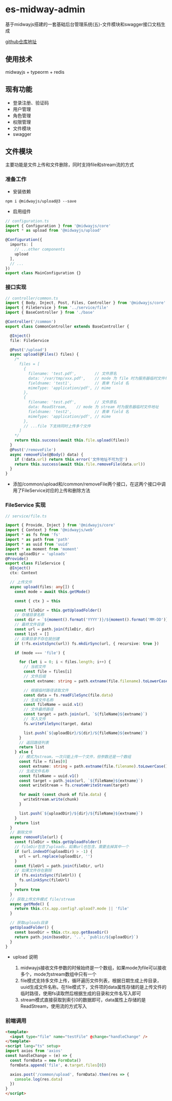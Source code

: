 # es-midway-admin

基于midwayjs搭建的一套基础后台管理系统(五)-文件模块和swagger接口文档生成

[github仓库地址](https://github.com/vangleer/es-midway-admin)

## 使用技术

midwayjs + typeorm + redis

## 现有功能

- 登录注册、验证码
- 用户管理
- 角色管理
- 权限管理
- 文件模块
- swagger

## 文件模块

主要功能是文件上传和文件删除，同时支持file和stream流的方式

### 准备工作

- 安装依赖

```
npm i @midwayjs/upload@3 --save
```

- 启用组件

```typescript
// configuration.ts
import { Configuration } from '@midwayjs/core'
import * as upload from '@midwayjs/upload'

@Configuration({
  imports: [
    // ...other components
    upload
  ],
  // ...
})
export class MainConfiguration {}
```

### 接口实现

```typescript
// controller/common.ts
import { Body, Inject, Post, Files, Controller } from '@midwayjs/core'
import { FileService } from '../service/file'
import { BaseController } from './base'

@Controller('/common')
export class CommonController extends BaseController {

  @Inject()
  file: FileService

  @Post('/upload')
  async upload(@Files() files) {
    /*
      files = [
        {
          filename: 'test.pdf',        // 文件原名
          data: '/var/tmp/xxx.pdf',    // mode 为 file 时为服务器临时文件地址
          fieldname: 'test1',          // 表单 field 名
          mimeType: 'application/pdf', // mime
        },
        {
          filename: 'test.pdf',        // 文件原名
          data: ReadStream,    // mode 为 stream 时为服务器临时文件地址
          fieldname: 'test2',          // 表单 field 名
          mimeType: 'application/pdf', // mime
        },
        // ...file 下支持同时上传多个文件
      ]
    */
    return this.success(await this.file.upload(files))
  }
  @Post('/removeFile')
  async removeFile(@Body() data) {
    if (!data.url) return this.error('文件地址不可为空')
    return this.success(await this.file.removeFile(data.url))
  }
}

```

- 添加/common/upload和/common/removeFile两个接口，在这两个接口中调用了FileService对应的上传和删除方法

### FileService 实现

```typescript
// service/file.ts

import { Provide, Inject } from '@midwayjs/core'
import { Context } from '@midwayjs/web'
import * as fs from 'fs'
import * as path from 'path'
import * as uuid from 'uuid'
import * as moment from 'moment'
const uploadDir = 'uploads'
@Provide()
export class FileService {
  @Inject()
  ctx: Context

  // 上传文件
  async upload(files: any[]) {
    const mode = await this.getMode()

    const { ctx } = this

    const fileDir = this.getUploadFolder()
    // 存储目录名称
    const dir = `${moment().format('YYYY')}/${moment().format('MM-DD')}`
    // 最终文件目录
    const url = path.join(fileDir, dir)
    const list = []
    // 如果目录不存在就创建
    if (!fs.existsSync(url)) fs.mkdirSync(url, { recursive: true })

    if (mode === 'file') {

      for (let i = 0; i < files.length; i++) {
        // 当前文件
        const file = files[i]
        // 文件后缀
        const extname: string = path.extname(file.filename).toLowerCase()

        // 根据临时路径读取文件
        const data = fs.readFileSync(file.data)
        // 生成文件名称
        const fileName = uuid.v1()
        // 文件最终路径
        const target = path.join(url, `${fileName}${extname}`)
        // 写入文件
        fs.writeFileSync(target, data)

        list.push(`${uploadDir}/${dir}/${fileName}${extname}`)
      }
      // 返回路径列表
      return list
    } else {
      // 模式为stream，一次只能上传一个文件，但参数还是一个数组
      const file = files[0]
      const extname: string = path.extname(file.filename).toLowerCase()
      // 生成文件名称
      const fileName = uuid.v1()
      const target = path.join(url, `${fileName}${extname}`)
      const writeStream = fs.createWriteStream(target)

      for await (const chunk of file.data) {
        writeStream.write(chunk)
      }

      list.push(`${uploadDir}/${dir}/${fileName}${extname}`)
    }
    return list
  }
  // 删除文件
  async removeFile(url) {
    const fileDir = this.getUploadFolder()
    // fileDir包含了uploads，如果url也包含，需要去掉其中一个
    if (url.indexOf(uploadDir) > -1) {
      url = url.replace(uploadDir, '')
    }
    const fileUrl = path.join(fileDir, url)
    // 如果文件存在删除
    if (fs.existsSync(fileUrl)) {
      fs.unlinkSync(fileUrl)
    }
    return true
  }
  // 获取上传文件模式 file/stream
  async getMode() {
    return this.ctx.app.config?.upload?.mode || 'file'
  }

  // 获取uploads目录
  getUploadFolder() {
    const baseDir = this.ctx.app.getBaseDir()
    return path.join(baseDir, '..', `public/${uploadDir}`)
  }
}

```

- upload 说明

  1. midwayjs接收文件参数的时候始终是一个数组，如果mode为file可以接收多个，mode为stream数组中只有一个
  2. file模式支持多文件上传，循环遍历文件列表，根据日期生成上传目录，uuid生成文件名称。在file模式下，文件项的data属性存储的是上传文件的临时路径，使用fs读取然后根据生成的目录和文件名写入即可
  3. stream模式直接获取到索引0的数据即可，data属性上存储的是ReadStream，使用流的方式写入

### 前端调用

```html
<template>
  <input type="file" name="testFile" @change="handleChange" />
</template>
<script lang="ts" setup>
import axios from 'axios'
const handleChange = (e) => {
  const formData = new FormData()
  formData.append('file', e.target.files[0])

  axios.post('/common/upload', formData).then(res => {
    console.log(res.data)
  })
}
</script>
```
